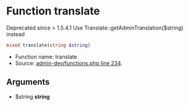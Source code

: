 Function translate
===========================

Deprecated since &gt; 1.5.4.1
Use Translate::getAdminTranslation($string) instead



```php
mixed translate(string $string)
```

* Function name: translate
* Source: [admin-dev/functions.php line 234](https://github.com/PrestaShop/PrestaShop/blob/1.6.0.6/admin-dev/functions.php#L234).

Arguments
---------

* $string **string**

